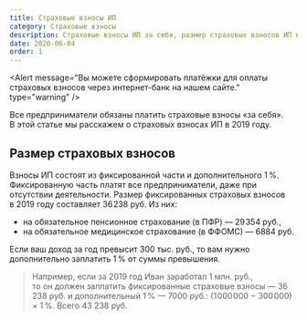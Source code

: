 ```yaml
---
title: Страховые взносы ИП
category: Страховые взносы
description: Cтраховые взносы ИП за себя, размер страховых взносов ИП в 2019 году, срок уплаты страховых взносов, дополнительный 1 % с доходов свыше 300000 руб.
date: 2020-06-04
order: 1
---
```


<Alert message="Вы можете сформировать платёжки для оплаты страховых взносов через интернет-банк на&nbsp;<Link to="/pay/">нашем сайте</Link>." type="warning" />

Все предприниматели обязаны платить страховые взносы &laquo;за&nbsp;себя&raquo;. В&nbsp;этой статье мы&nbsp;расскажем о&nbsp;страховых взносах&nbsp;ИП в&nbsp;2019&nbsp;году.

## Размер страховых взносов

Взносы ИП&nbsp;состоят из&nbsp;фиксированной части и&nbsp;дополнительного 1&#8201;%. Фиксированную часть платят все предприниматели, даже при отсутствии деятельности. Размер фиксированных страховых взносов в&nbsp;2019 году составляет 36&#8202;238&nbsp;руб. Из&nbsp;них:

- на&nbsp;обязательное пенсионное страхование (в&nbsp;ПФР)&nbsp;&mdash; 29&#8202;354&nbsp;руб.,
- на&nbsp;обязательное медицинское страхование (в&nbsp;ФФОМС)&nbsp;&mdash; 6884&nbsp;руб.

Если ваш доход за&nbsp;год превысит 300&nbsp;тыс. руб., то&nbsp;вам нужно дополнительно заплатить 1&#8201;% от&nbsp;суммы превышения.

> Например, если за&nbsp;2019 год Иван заработал 1&nbsp;млн. руб., то&nbsp;он&nbsp;должен заплатить фиксированные страховые взносы&nbsp;&mdash; 36&#8202;238&nbsp;руб. и&nbsp;дополнительный 1&#8201;%&nbsp;&mdash; 7000&nbsp;руб.: (1&#8202;000&#8202;000 − 300&#8202;000) × 1&#8201;%. Всего&nbsp;43&nbsp;238&nbsp;руб.

